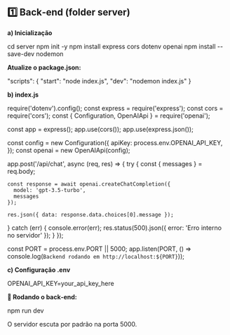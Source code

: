 ## 1️⃣ Back‑end (folder server)

**a) Inicialização**

cd server
npm init -y
npm install express cors dotenv openai
npm install --save-dev nodemon

**Atualize o package.json:**

"scripts": {
  "start": "node index.js",
  "dev": "nodemon index.js"
}

**b) index.js**

require('dotenv').config();
const express = require('express');
const cors = require('cors');
const { Configuration, OpenAIApi } = require('openai');

const app = express();
app.use(cors());
app.use(express.json());

const config = new Configuration({
  apiKey: process.env.OPENAI_API_KEY,
});
const openai = new OpenAIApi(config);

app.post('/api/chat', async (req, res) => {
  try {
    const { messages } = req.body;

    const response = await openai.createChatCompletion({
      model: 'gpt-3.5-turbo',
      messages
    });

    res.json({ data: response.data.choices[0].message });
  } catch (err) {
    console.error(err);
    res.status(500).json({ error: 'Erro interno no servidor' });
  }
});

const PORT = process.env.PORT || 5000;
app.listen(PORT, () => console.log(`Backend rodando em http://localhost:${PORT}`));

**c) Configuração .env**

OPENAI_API_KEY=your_api_key_here

**🎯 Rodando o back‑end:**

npm run dev

O servidor escuta por padrão na porta 5000.






